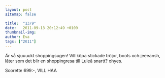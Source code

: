 ```yaml
---
layout: post
sitemap: false

title:  "13/9"
date:   2011-09-13 20:12:49 +0100
thumbnail-img: 
author: Eva
tags: ["2011"]
---
```


Är så sjuuuukt shoppingsugen! Vill köpa stickade tröjor, boots och jeeeansh, låter som det blir en shoppingresa till Luleå snartt? ohyes.












Scorette 699:-, VILL HAA

